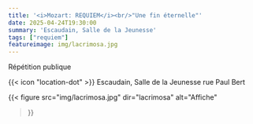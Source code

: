 ```yaml
---
title: '<i>Mozart: REQUIEM</i><br/>"Une fin éternelle"'
date: 2025-04-24T19:30:00
summary: 'Escaudain, Salle de la Jeunesse'
tags: ["requiem"]
featureimage: img/lacrimosa.jpg
---
```


Répétition publique

{{< icon "location-dot" >}} Escaudain, Salle de la Jeunesse rue Paul Bert

{{< figure
    src="img/lacrimosa.jpg"
    dir="lacrimosa"
    alt="Affiche"
>}}

